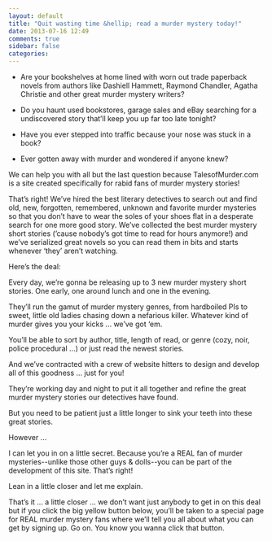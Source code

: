 ```yaml
---
layout: default
title: "Quit wasting time &hellip; read a murder mystery today!"
date: 2013-07-16 12:49
comments: true
sidebar: false
categories: 
---
```


* Are your bookshelves at home lined with worn out trade paperback novels from authors like Dashiell Hammett, Raymond Chandler, Agatha Christie and other great murder mystery writers?

* Do you haunt used bookstores, garage sales and eBay searching for a undiscovered story that’ll keep you up far too late tonight?

* Have you ever stepped into traffic because your nose was stuck in a book?

* Ever gotten away with murder and wondered if anyone knew?

We can help you with all but the last question because TalesofMurder.com is a site created specifically for rabid fans of murder mystery stories!

That’s right! We’ve hired the best literary detectives to search out and find old, new, forgotten, remembered, unknown and favorite murder mysteries so that you don’t have to wear the soles of your shoes flat in a desperate search for one more good story. We’ve collected the best murder mystery short stories (’cause nobody’s got time to read for hours anymore!) and we’ve serialized great novels so you can read them in bits and starts whenever ‘they’ aren’t watching.

Here’s the deal:

Every day, we’re gonna be releasing up to 3 new murder mystery short stories. One early, one around lunch and one in the evening. 

They’ll run the gamut of murder mystery genres, from hardboiled PIs to sweet, little old ladies chasing down a nefarious killer. Whatever kind of murder gives you your kicks ... we’ve got ‘em.

You’ll be able to sort by author, title, length of read, or genre (cozy, noir, police procedural ...) or just read the newest stories.

And we’ve contracted with a crew of website hitters to design and develop all of this goodness ... just for you!

They’re working day and night to put it all together and refine the great murder mystery stories our detectives have found. 

But you need to be patient just a little longer to sink your teeth into these great stories.

However ...

I can let you in on a little secret. Because you’re a REAL fan of murder mysteries--unlike those other guys & dolls--you can be part of the development of this site. That’s right!

Lean in a little closer and let me explain. 

That’s it ... a little closer ... we don’t want just anybody to get in on this deal but if you click the big yellow button below, you’ll be taken to a special page for REAL murder mystery fans where we’ll tell you all about what you can get by signing up. Go on. You know you wanna click that button.
